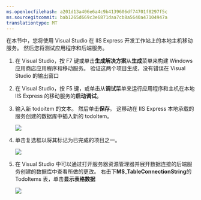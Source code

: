 ```yaml
---
ms.openlocfilehash: a201d13a406e6a4c9b4139606df74701f8297f5c
ms.sourcegitcommit: bab1265d669c3e6871daa7cb8a5640a47104947a
translationtype: MT
---
```

在本节中，您将使用 Visual Studio 在 IIS Express 开发工作站上的本地主机移动服务。 然后您将测试应用程序和后端服务。


1. 在 Visual Studio，按 F7 键或单击**生成解决方案**从**生成**菜单来构建 Windows 应用商店应用程序和移动服务。 验证这两个项目生成，没有错误在 Visual Studio 的输出窗口

2. 在 Visual Studio，按 F5 键，或单击从**调试**菜单来运行应用程序和主机在本地 IIS Express 的移动服务的**启动调试**。 

 
3. 输入新 todoitem 的文本。 然后单击**保存**。 这移动在 IIS Express 本地承载的服务创建的数据库中插入新的 todoItem。 

    ![](./media/mobile-services-dotnet-backend-test-local-service-data/new-local-todoitem.png)

4. 单击复选框以将其标记为已完成的项目之一。

    ![](./media/mobile-services-dotnet-backend-test-local-service-data/local-item-checked.png)

5. 在 Visual Studio 中可以通过打开服务器资源管理器并展开数据连接的后端服务创建的数据库中查看所做的更改。 右击下**MS_TableConnectionString**的 TodoItems 表，单击**显示表格数据**

    ![](./media/mobile-services-dotnet-backend-test-local-service-data/vs-show-local-table-data.png)
